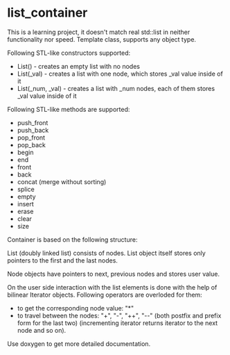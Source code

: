 list_container
==============

This is a learning project, it doesn't match real std::list in neither functionality nor speed. Template class, supports any object type.

Following STL-like constructors supported:
- List() - creates an empty list with no nodes
- List(_val) - creates a list with one node, which stores _val value inside of it
- List(_num, _val) - creates a list with _num nodes, each of them stores _val value inside of it

Following STL-like methods are supported:
- push_front
- push_back
- pop_front
- pop_back
- begin
- end
- front
- back
- concat (merge without sorting)
- splice
- empty
- insert
- erase
- clear
- size

Container is based on the following structure:

List (doubly linked list) consists of nodes. List object itself stores only pointers to the first and the last nodes.

Node objects have pointers to next, previous nodes and stores user value.

On the user side interaction with the list elements is done with the help of bilinear Iterator objects. Following operators are overloded for them:
- to get the corresponding node value: "*"
- to travel between the nodes: "+", "-", "++", "--" (both postfix and prefix form for the last two) (incrementing iterator returns iterator to the next node and so on).


Use doxygen to get more detailed documentation.
